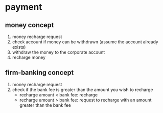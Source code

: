 # payment

## money concept

1. money recharge request
2. check account if money can be withdrawn (assume the account already exists)
3. withdraw the money to the corporate account
4. recharge money

## firm-banking concept

1. money recharge request
2. check if the bank fee is greater than the amount you wish to recharge
   - recharge amount < bank fee: recharge 
   - recharge amount > bank fee: request to recharge with an amount greater than the bank fee